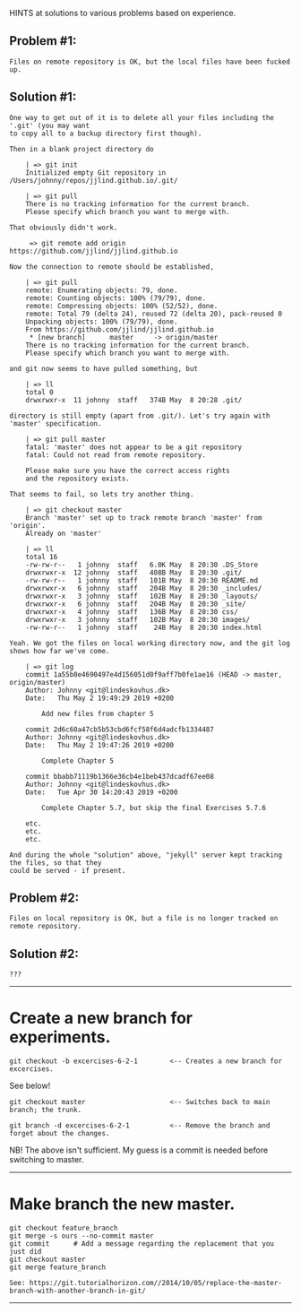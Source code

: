 
HINTS at solutions to various problems based on experience.

Problem #1:
-----------

    Files on remote repository is OK, but the local files have been fucked up.

Solution #1:
------------

    One way to get out of it is to delete all your files including the '.git' (you may want
    to copy all to a backup directory first though).

    Then in a blank project directory do

        | => git init
        Initialized empty Git repository in /Users/johnny/repos/jjlind.github.io/.git/

        | => git pull
        There is no tracking information for the current branch.
        Please specify which branch you want to merge with.

    That obviously didn't work.

         => git remote add origin https://github.com/jjlind/jjlind.github.io

    Now the connection to remote should be established,

        | => git pull
        remote: Enumerating objects: 79, done.
        remote: Counting objects: 100% (79/79), done.
        remote: Compressing objects: 100% (52/52), done.
        remote: Total 79 (delta 24), reused 72 (delta 20), pack-reused 0
        Unpacking objects: 100% (79/79), done.
        From https://github.com/jjlind/jjlind.github.io
         * [new branch]      master     -> origin/master
        There is no tracking information for the current branch.
        Please specify which branch you want to merge with.

    and git now seems to have pulled something, but

        | => ll
        total 0
        drwxrwxr-x  11 johnny  staff   374B May  8 20:28 .git/

    directory is still empty (apart from .git/). Let's try again with 'master' specification.

        | => git pull master
        fatal: 'master' does not appear to be a git repository
        fatal: Could not read from remote repository.

        Please make sure you have the correct access rights
        and the repository exists.

    That seems to fail, so lets try another thing.

        | => git checkout master
        Branch 'master' set up to track remote branch 'master' from 'origin'.
        Already on 'master'

        | => ll
        total 16
        -rw-rw-r--   1 johnny  staff   6.0K May  8 20:30 .DS_Store
        drwxrwxr-x  12 johnny  staff   408B May  8 20:30 .git/
        -rw-rw-r--   1 johnny  staff   101B May  8 20:30 README.md
        drwxrwxr-x   6 johnny  staff   204B May  8 20:30 _includes/
        drwxrwxr-x   3 johnny  staff   102B May  8 20:30 _layouts/
        drwxrwxr-x   6 johnny  staff   204B May  8 20:30 _site/
        drwxrwxr-x   4 johnny  staff   136B May  8 20:30 css/
        drwxrwxr-x   3 johnny  staff   102B May  8 20:30 images/
        -rw-rw-r--   1 johnny  staff    24B May  8 20:30 index.html

    Yeah. We got the files on local working directory now, and the git log shows how far we've come.

        | => git log
        commit 1a55b0e4690497e4d156051d0f9aff7b0fe1ae16 (HEAD -> master, origin/master)
        Author: Johnny <git@lindeskovhus.dk>
        Date:   Thu May 2 19:49:29 2019 +0200

            Add new files from chapter 5

        commit 2d6c60a47cb5b53cbd6fcf58f6d4adcfb1334487
        Author: Johnny <git@lindeskovhus.dk>
        Date:   Thu May 2 19:47:26 2019 +0200

            Complete Chapter 5

        commit bbabb71119b1366e36cb4e1beb437dcadf67ee08
        Author: Johnny <git@lindeskovhus.dk>
        Date:   Tue Apr 30 14:20:43 2019 +0200

            Complete Chapter 5.7, but skip the final Exercises 5.7.6

        etc.
        etc.
        etc.

    And during the whole "solution" above, "jekyll" server kept tracking the files, so that they
    could be served - if present.


Problem #2:
-----------

    Files on local repository is OK, but a file is no longer tracked on remote repository.

Solution #2:
------------

    ???

--------------------------------------------------------------------------------------------------------

Create a new branch for experiments.
====================================

    git checkout -b excercises-6-2-1        <-- Creates a new branch for excercises.

See below!

    git checkout master                     <-- Switches back to main branch; the trunk.

    git branch -d excercises-6-2-1          <-- Remove the branch and forget about the changes.

NB! The above isn't sufficient. My guess is a commit is needed before switching to master.

--------------------------------------------------------------------------------------------------------

Make branch the new master.
============================

    git checkout feature_branch
    git merge -s ours --no-commit master
    git commit      # Add a message regarding the replacement that you just did
    git checkout master
    git merge feature_branch

    See: https://git.tutorialhorizon.com//2014/10/05/replace-the-master-branch-with-another-branch-in-git/

--------------------------------------------------------------------------------------------------------
